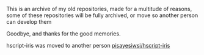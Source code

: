 This is an archive of my old repositories, made for a multitude of reasons, some of these repositories will be fully archived, or move so another person can develop them

Goodbye, and thanks for the good memories.

hscript-iris was moved to another person [pisayesiwsi/hscript-iris](https://github.com/pisayesiwsi/hscript-iris)
